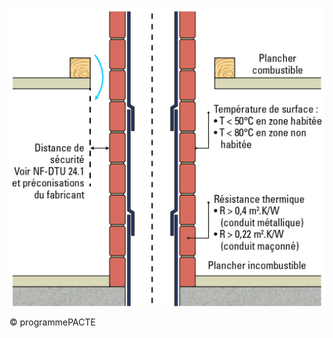 ![](<images/Chauffage - Appareil de chauffage divisé à bûches - Installation du conduit de fumée - 34/_page_0_Figure_0.jpeg>)

© programmePACTE